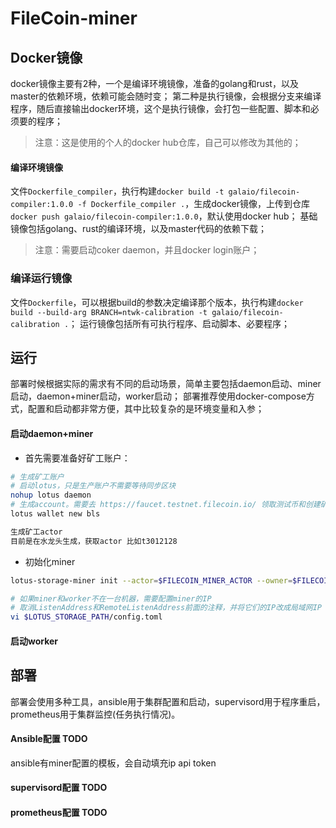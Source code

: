 # FileCoin-miner

## Docker镜像
docker镜像主要有2种，一个是编译环境镜像，准备的golang和rust，以及master的依赖环境，依赖可能会随时变；
第二种是执行镜像，会根据分支来编译程序，随后直接输出docker环境，这个是执行镜像，会打包一些配置、脚本和必须要的程序；

>注意：这是使用的个人的docker hub仓库，自己可以修改为其他的；

#### 编译环境镜像
文件`Dockerfile_compiler`，执行构建`docker build -t galaio/filecoin-compiler:1.0.0 -f Dockerfile_compiler .`，生成docker镜像，上传到仓库`docker push galaio/filecoin-compiler:1.0.0`，默认使用docker hub；
基础镜像包括golang、rust的编译环境，以及master代码的依赖下载；

>注意：需要启动coker daemon，并且docker login账户；

### 编译运行镜像
文件`Dockerfile`，可以根据build的参数决定编译那个版本，执行构建`docker build --build-arg BRANCH=ntwk-calibration -t galaio/filecoin-calibration .`；
运行镜像包括所有可执行程序、启动脚本、必要程序；

## 运行
部署时候根据实际的需求有不同的启动场景，简单主要包括daemon启动、miner启动，daemon+miner启动，worker启动；
部署推荐使用docker-compose方式，配置和启动都非常方便，其中比较复杂的是环境变量和入参；

#### 启动daemon+miner
- 首先需要准备好矿工账户：
```bash
# 生成矿工账户
# 启动lotus，只是生产账户不需要等待同步区块
nohup lotus daemon
# 生成account。需要去 https://faucet.testnet.filecoin.io/ 领取测试币和创建矿工账户
lotus wallet new bls

生成矿工actor
目前是在水龙头生成，获取actor 比如t3012128
```

- 初始化miner
```bash
lotus-storage-miner init --actor=$FILECOIN_MINER_ACTOR --owner=$FILECOIN_MINER_ADDRESS

# 如果miner和worker不在一台机器，需要配置miner的IP
# 取消ListenAddress和RemoteListenAddress前面的注释，并将它们的IP改成局域网IP
vi $LOTUS_STORAGE_PATH/config.toml
```

#### 启动worker

## 部署
部署会使用多种工具，ansible用于集群配置和启动，supervisord用于程序重启，prometheus用于集群监控(任务执行情况)。

#### Ansible配置 TODO
ansible有miner配置的模板，会自动填充ip api token

#### supervisord配置 TODO

#### prometheus配置 TODO



